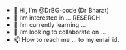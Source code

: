 - 👋 Hi, I’m @DrBG-code (Dr Bharat)
- 👀 I’m interested in ... RESERCH
- 🌱 I’m currently learning ... 
- 💞️ I’m looking to collaborate on ...
- 📫 How to reach me ... to my email id.

<!---
DrBG-code/DrBG-code is a ✨ special ✨ repository because its `README.md` (this file) appears on your GitHub profile.
You can click the Preview link to take a look at your changes.
--->
